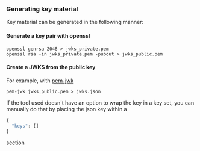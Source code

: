 ### Generating key material

Key material can be generated in the following manner:

#### Generate a key pair with openssl

```shell
openssl genrsa 2048 > jwks_private.pem
openssl rsa -in jwks_private.pem -pubout > jwks_public.pem
```

#### Create a JWKS from the public key

For example, with [pem-jwk](https://github.com/dannycoates/pem-jwk)

```shell
pem-jwk jwks_public.pem > jwks.json
```

If the tool used doesn't have an option to wrap the key in a key set, you can manually do that by
placing the json key within a
```javascript
{
  "keys": []  
}
```

section